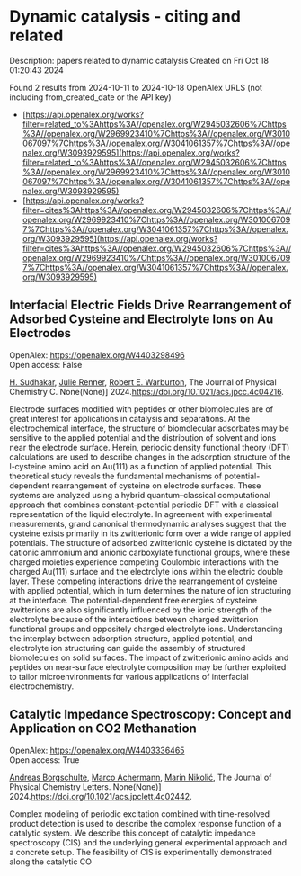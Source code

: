 # Dynamic catalysis - citing and related
Description: papers related to dynamic catalysis
Created on Fri Oct 18 01:20:43 2024

Found 2 results from 2024-10-11 to 2024-10-18
OpenAlex URLS (not including from_created_date or the API key)
- [https://api.openalex.org/works?filter=related_to%3Ahttps%3A//openalex.org/W2945032606%7Chttps%3A//openalex.org/W2969923410%7Chttps%3A//openalex.org/W3010067097%7Chttps%3A//openalex.org/W3041061357%7Chttps%3A//openalex.org/W3093929595](https://api.openalex.org/works?filter=related_to%3Ahttps%3A//openalex.org/W2945032606%7Chttps%3A//openalex.org/W2969923410%7Chttps%3A//openalex.org/W3010067097%7Chttps%3A//openalex.org/W3041061357%7Chttps%3A//openalex.org/W3093929595)
- [https://api.openalex.org/works?filter=cites%3Ahttps%3A//openalex.org/W2945032606%7Chttps%3A//openalex.org/W2969923410%7Chttps%3A//openalex.org/W3010067097%7Chttps%3A//openalex.org/W3041061357%7Chttps%3A//openalex.org/W3093929595](https://api.openalex.org/works?filter=cites%3Ahttps%3A//openalex.org/W2945032606%7Chttps%3A//openalex.org/W2969923410%7Chttps%3A//openalex.org/W3010067097%7Chttps%3A//openalex.org/W3041061357%7Chttps%3A//openalex.org/W3093929595)

## Interfacial Electric Fields Drive Rearrangement of Adsorbed Cysteine and Electrolyte Ions on Au Electrodes   

OpenAlex: https://openalex.org/W4403298496    
Open access: False
    
[H. Sudhakar](https://openalex.org/A5029388830), [Julie Renner](https://openalex.org/A5008988786), [Robert E. Warburton](https://openalex.org/A5037300903), The Journal of Physical Chemistry C. None(None)] 2024.https://doi.org/10.1021/acs.jpcc.4c04216.
    
Electrode surfaces modified with peptides or other biomolecules are of great interest for applications in catalysis and separations. At the electrochemical interface, the structure of biomolecular adsorbates may be sensitive to the applied potential and the distribution of solvent and ions near the electrode surface. Herein, periodic density functional theory (DFT) calculations are used to describe changes in the adsorption structure of the l-cysteine amino acid on Au(111) as a function of applied potential. This theoretical study reveals the fundamental mechanisms of potential-dependent rearrangement of cysteine on electrode surfaces. These systems are analyzed using a hybrid quantum–classical computational approach that combines constant-potential periodic DFT with a classical representation of the liquid electrolyte. In agreement with experimental measurements, grand canonical thermodynamic analyses suggest that the cysteine exists primarily in its zwitterionic form over a wide range of applied potentials. The structure of adsorbed zwitterionic cysteine is dictated by the cationic ammonium and anionic carboxylate functional groups, where these charged moieties experience competing Coulombic interactions with the charged Au(111) surface and the electrolyte ions within the electric double layer. These competing interactions drive the rearrangement of cysteine with applied potential, which in turn determines the nature of ion structuring at the interface. The potential-dependent free energies of cysteine zwitterions are also significantly influenced by the ionic strength of the electrolyte because of the interactions between charged zwitterion functional groups and oppositely charged electrolyte ions. Understanding the interplay between adsorption structure, applied potential, and electrolyte ion structuring can guide the assembly of structured biomolecules on solid surfaces. The impact of zwitterionic amino acids and peptides on near-surface electrolyte composition may be further exploited to tailor microenvironments for various applications of interfacial electrochemistry.    

    

## Catalytic Impedance Spectroscopy: Concept and Application on CO2 Methanation   

OpenAlex: https://openalex.org/W4403336465    
Open access: True
    
[Andreas Borgschulte](https://openalex.org/A5088521783), [Marco Achermann](https://openalex.org/A5113430335), [Marin Nikolić](https://openalex.org/A5029742679), The Journal of Physical Chemistry Letters. None(None)] 2024.https://doi.org/10.1021/acs.jpclett.4c02442.
    
Complex modeling of periodic excitation combined with time-resolved product detection is used to describe the complex response function of a catalytic system. We describe this concept of catalytic impedance spectroscopy (CIS) and the underlying general experimental approach and a concrete setup. The feasibility of CIS is experimentally demonstrated along the catalytic CO    

    

